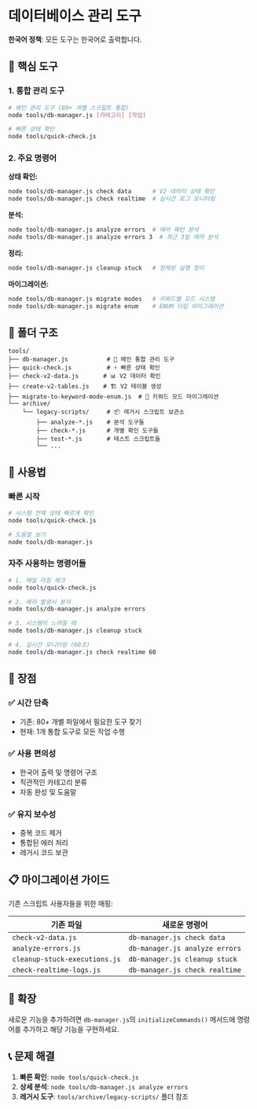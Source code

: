 # 데이터베이스 관리 도구

**한국어 정책**: 모든 도구는 한국어로 출력합니다.

## 🎯 핵심 도구

### 1. 통합 관리 도구
```bash
# 메인 관리 도구 (80+ 개별 스크립트 통합)
node tools/db-manager.js [카테고리] [작업]

# 빠른 상태 확인
node tools/quick-check.js
```

### 2. 주요 명령어

**상태 확인:**
```bash
node tools/db-manager.js check data      # V2 데이터 상태 확인
node tools/db-manager.js check realtime  # 실시간 로그 모니터링
```

**분석:**
```bash
node tools/db-manager.js analyze errors  # 에러 패턴 분석
node tools/db-manager.js analyze errors 3  # 최근 3일 에러 분석
```

**정리:**
```bash
node tools/db-manager.js cleanup stuck   # 정체된 실행 정리
```

**마이그레이션:**
```bash
node tools/db-manager.js migrate modes   # 키워드별 모드 시스템
node tools/db-manager.js migrate enum    # ENUM 타입 마이그레이션
```

## 📁 폴더 구조

```
tools/
├── db-manager.js           # 🎯 메인 통합 관리 도구
├── quick-check.js          # ⚡ 빠른 상태 확인
├── check-v2-data.js       # 📊 V2 데이터 확인  
├── create-v2-tables.js    # 🏗️ V2 테이블 생성
├── migrate-to-keyword-mode-enum.js  # 🔄 키워드 모드 마이그레이션
└── archive/
    └── legacy-scripts/     # 📦 레거시 스크립트 보관소
        ├── analyze-*.js    # 분석 도구들
        ├── check-*.js      # 개별 확인 도구들
        ├── test-*.js       # 테스트 스크립트들
        └── ...
```

## 🚀 사용법

### 빠른 시작
```bash
# 시스템 전체 상태 빠르게 확인
node tools/quick-check.js

# 도움말 보기
node tools/db-manager.js
```

### 자주 사용하는 명령어들
```bash
# 1. 매일 아침 체크
node tools/quick-check.js

# 2. 에러 발생시 분석
node tools/db-manager.js analyze errors

# 3. 시스템이 느려질 때
node tools/db-manager.js cleanup stuck

# 4. 실시간 모니터링 (60초)
node tools/db-manager.js check realtime 60
```

## 🎉 장점

### ✅ **시간 단축**
- 기존: 80+ 개별 파일에서 필요한 도구 찾기
- 현재: 1개 통합 도구로 모든 작업 수행

### ✅ **사용 편의성**
- 한국어 출력 및 명령어 구조
- 직관적인 카테고리 분류
- 자동 완성 및 도움말

### ✅ **유지 보수성**
- 중복 코드 제거
- 통합된 에러 처리
- 레거시 코드 보관

## 📋 마이그레이션 가이드

기존 스크립트 사용자들을 위한 매핑:

| 기존 파일 | 새로운 명령어 |
|-----------|---------------|
| `check-v2-data.js` | `db-manager.js check data` |
| `analyze-errors.js` | `db-manager.js analyze errors` |
| `cleanup-stuck-executions.js` | `db-manager.js cleanup stuck` |
| `check-realtime-logs.js` | `db-manager.js check realtime` |

## 🔧 확장

새로운 기능을 추가하려면 `db-manager.js`의 `initializeCommands()` 메서드에 명령어를 추가하고 해당 기능을 구현하세요.

## 📞 문제 해결

1. **빠른 확인**: `node tools/quick-check.js`
2. **상세 분석**: `node tools/db-manager.js analyze errors`
3. **레거시 도구**: `tools/archive/legacy-scripts/` 폴더 참조